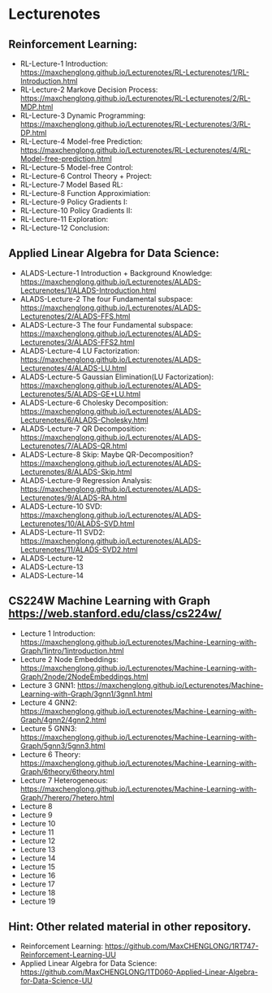 # Lecturenotes
## Reinforcement Learning:
- RL-Lecture-1 Introduction: https://maxchenglong.github.io/Lecturenotes/RL-Lecturenotes/1/RL-Introduction.html
- RL-Lecture-2 Markove Decision Process: https://maxchenglong.github.io/Lecturenotes/RL-Lecturenotes/2/RL-MDP.html
- RL-Lecture-3 Dynamic Programming: https://maxchenglong.github.io/Lecturenotes/RL-Lecturenotes/3/RL-DP.html
- RL-Lecture-4 Model-free Prediction: https://maxchenglong.github.io/Lecturenotes/RL-Lecturenotes/4/RL-Model-free-prediction.html
- RL-Lecture-5 Model-free Control:
- RL-Lecture-6 Control Theory + Project:
- RL-Lecture-7 Model Based RL: 
- RL-Lecture-8 Function Approximiation: 
- RL-Lecture-9 Policy Gradients I: 
- RL-Lecture-10 Policy Gradients II:
- RL-Lecture-11 Exploration: 
- RL-Lecture-12 Conclusion:
## Applied Linear Algebra for Data Science:
- ALADS-Lecture-1 Introduction + Background Knowledge: https://maxchenglong.github.io/Lecturenotes/ALADS-Lecturenotes/1/ALADS-Introduction.html
- ALADS-Lecture-2 The four Fundamental subspace: https://maxchenglong.github.io/Lecturenotes/ALADS-Lecturenotes/2/ALADS-FFS.html
- ALADS-Lecture-3 The four Fundamental subspace: https://maxchenglong.github.io/Lecturenotes/ALADS-Lecturenotes/3/ALADS-FFS2.html
- ALADS-Lecture-4 LU Factorization: https://maxchenglong.github.io/Lecturenotes/ALADS-Lecturenotes/4/ALADS-LU.html
- ALADS-Lecture-5 Gaussian Elimination(LU Factorization): https://maxchenglong.github.io/Lecturenotes/ALADS-Lecturenotes/5/ALADS-GE+LU.html
- ALADS-Lecture-6 Cholesky Decomposition: https://maxchenglong.github.io/Lecturenotes/ALADS-Lecturenotes/6/ALADS-Cholesky.html
- ALADS-Lecture-7 QR Decomposition: https://maxchenglong.github.io/Lecturenotes/ALADS-Lecturenotes/7/ALADS-QR.html
- ALADS-Lecture-8 Skip: Maybe QR-Decomposition? https://maxchenglong.github.io/Lecturenotes/ALADS-Lecturenotes/8/ALADS-Skip.html
- ALADS-Lecture-9 Regression Analysis: https://maxchenglong.github.io/Lecturenotes/ALADS-Lecturenotes/9/ALADS-RA.html
- ALADS-Lecture-10 SVD: https://maxchenglong.github.io/Lecturenotes/ALADS-Lecturenotes/10/ALADS-SVD.html
- ALADS-Lecture-11 SVD2: https://maxchenglong.github.io/Lecturenotes/ALADS-Lecturenotes/11/ALADS-SVD2.html
- ALADS-Lecture-12
- ALADS-Lecture-13
- ALADS-Lecture-14
## CS224W Machine Learning with Graph https://web.stanford.edu/class/cs224w/
- Lecture 1 Introduction: https://maxchenglong.github.io/Lecturenotes/Machine-Learning-with-Graph/1intro/1introduction.html
- Lecture 2 Node Embeddings: https://maxchenglong.github.io/Lecturenotes/Machine-Learning-with-Graph/2node/2NodeEmbeddings.html
- Lecture 3 GNN1: https://maxchenglong.github.io/Lecturenotes/Machine-Learning-with-Graph/3gnn1/3gnn1.html
- Lecture 4 GNN2: https://maxchenglong.github.io/Lecturenotes/Machine-Learning-with-Graph/4gnn2/4gnn2.html
- Lecture 5 GNN3: https://maxchenglong.github.io/Lecturenotes/Machine-Learning-with-Graph/5gnn3/5gnn3.html
- Lecture 6 Theory: https://maxchenglong.github.io/Lecturenotes/Machine-Learning-with-Graph/6theory/6theory.html
- Lecture 7 Heterogeneous: https://maxchenglong.github.io/Lecturenotes/Machine-Learning-with-Graph/7herero/7hetero.html
- Lecture 8
- Lecture 9
- Lecture 10
- Lecture 11
- Lecture 12
- Lecture 13
- Lecture 14
- Lecture 15
- Lecture 16
- Lecture 17
- Lecture 18
- Lecture 19

## Hint: Other related material in other repository.
- Reinforcement Learning: https://github.com/MaxCHENGLONG/1RT747-Reinforcement-Learning-UU
- Applied Linear Algebra for Data Science: https://github.com/MaxCHENGLONG/1TD060-Applied-Linear-Algebra-for-Data-Science-UU 
